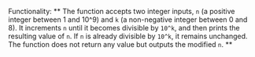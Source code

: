Functionality: ** The function accepts two integer inputs, `n` (a positive integer between 1 and 10^9) and `k` (a non-negative integer between 0 and 8). It increments `n` until it becomes divisible by `10^k`, and then prints the resulting value of `n`. If `n` is already divisible by `10^k`, it remains unchanged. The function does not return any value but outputs the modified `n`. **